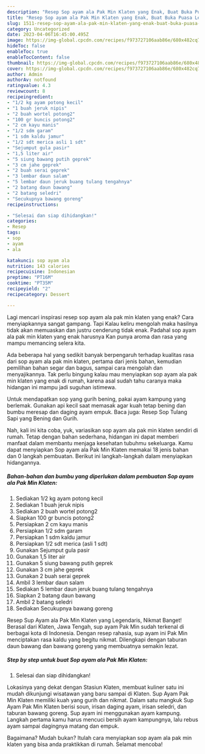 ```yaml
---
description: "Resep Sop ayam ala Pak Min Klaten yang Enak, Buat Buka Puasa Lezat"
title: "Resep Sop ayam ala Pak Min Klaten yang Enak, Buat Buka Puasa Lezat"
slug: 1511-resep-sop-ayam-ala-pak-min-klaten-yang-enak-buat-buka-puasa-lezat
category: Uncategorized
date: 2023-04-06T16:45:00.495Z
image: https://img-global.cpcdn.com/recipes/f973727106aab86e/680x482cq70/sop-ayam-ala-pak-min-klaten-foto-resep-utama.jpg
hideToc: false
enableToc: true
enableTocContent: false
thumbnail: https://img-global.cpcdn.com/recipes/f973727106aab86e/680x482cq70/sop-ayam-ala-pak-min-klaten-foto-resep-utama.jpg
cover: https://img-global.cpcdn.com/recipes/f973727106aab86e/680x482cq70/sop-ayam-ala-pak-min-klaten-foto-resep-utama.jpg
author: Admin
authorAv: notfound
ratingvalue: 4.3
reviewcount: 8
recipeingredient:
- "1/2 kg ayam potong kecil"
- "1 buah jeruk nipis"
- "2 buah wortel potong2"
- "100 gr buncis potong2"
- "2 cm kayu manis"
- "1/2 sdm garam"
- "1 sdm kaldu jamur"
- "1/2 sdt merica asli 1 sdt"
- "Sejumput gula pasir"
- "1,5 liter air"
- "5 siung bawang putih geprek"
- "3 cm jahe geprek"
- "2 buah serai geprek"
- "3 lembar daun salam"
- "5 lembar daun jeruk buang tulang tengahnya"
- "2 batang daun bawang"
- "2 batang seledri"
- "Secukupnya bawang goreng"
recipeinstructions:

- "Selesai dan siap dihidangkan!"
categories:
- Resep
tags:
- sop
- ayam
- ala

katakunci: sop ayam ala 
nutrition: 143 calories
recipecuisine: Indonesian
preptime: "PT16M"
cooktime: "PT35M"
recipeyield: "2"
recipecategory: Dessert

---
```



Lagi mencari inspirasi resep sop ayam ala pak min klaten yang enak? Cara menyiapkannya sangat gampang. Tapi Kalau keliru mengolah maka hasilnya tidak akan memuaskan dan justru cenderung tidak enak. Padahal sop ayam ala pak min klaten yang enak harusnya Kan punya aroma dan rasa yang mampu memancing selera kita.


Ada beberapa hal yang sedikit banyak berpengaruh terhadap kualitas rasa dari sop ayam ala pak min klaten, pertama dari jenis bahan, kemudian pemilihan bahan segar dan bagus, sampai cara mengolah dan menyajikannya. Tak perlu bingung kalau mau menyiapkan sop ayam ala pak min klaten yang enak di rumah, karena asal sudah tahu caranya maka hidangan ini mampu jadi suguhan istimewa.

Untuk mendapatkan sop yang gurih bening, pakai ayam kampung yang berlemak. Gunakan api kecil saat memasak agar kuah tetap bening dan bumbu meresap dan daging ayam empuk. Baca juga: Resep Sop Tulang Sapi yang Bening dan Gurih.


Nah, kali ini kita coba, yuk, variasikan sop ayam ala pak min klaten sendiri di rumah. Tetap dengan bahan sederhana, hidangan ini dapat memberi manfaat dalam membantu menjaga kesehatan tubuhmu sekeluarga. Kamu dapat menyiapkan Sop ayam ala Pak Min Klaten memakai 18 jenis bahan dan 0 langkah pembuatan. Berikut ini langkah-langkah dalam menyiapkan hidangannya.

<!--inarticleads1-->

##### Bahan-bahan dan bumbu yang diperlukan dalam pembuatan Sop ayam ala Pak Min Klaten:

1. Sediakan 1/2 kg ayam potong kecil
1. Sediakan 1 buah jeruk nipis
1. Sediakan 2 buah wortel potong2
1. Siapkan 100 gr buncis potong2
1. Persiapkan 2 cm kayu manis
1. Persiapkan 1/2 sdm garam
1. Persiapkan 1 sdm kaldu jamur
1. Persiapkan 1/2 sdt merica (asli 1 sdt)
1. Gunakan Sejumput gula pasir
1. Gunakan 1,5 liter air
1. Gunakan 5 siung bawang putih geprek
1. Gunakan 3 cm jahe geprek
1. Gunakan 2 buah serai geprek
1. Ambil 3 lembar daun salam
1. Sediakan 5 lembar daun jeruk buang tulang tengahnya
1. Siapkan 2 batang daun bawang
1. Ambil 2 batang seledri
1. Sediakan Secukupnya bawang goreng


Resep Sup Ayam ala Pak Min Klaten yang Legendaris, Nikmat Banget! Berasal dari Klaten, Jawa Tengah, sup ayam Pak Min sudah terkenal di berbagai kota di Indonesia. Dengan resep rahasia, sup ayam ini Pak Min menciptakan rasa kaldu yang begitu nikmat. Dilengkapi dengan taburan daun bawang dan bawang goreng yang membuatnya semakin lezat. 

<!--inarticleads2-->

##### Step by step untuk buat Sop ayam ala Pak Min Klaten:


1. Selesai dan siap dihidangkan!

Lokasinya yang dekat dengan Stasiun Klaten, membuat kuliner satu ini mudah dikunjungi wisatawan yang baru sampai di Klaten. Sup Ayam Pak Min Klaten memiliki kuah yang gurih dan nikmat. Dalam satu mangkuk Sup Ayam Pak Min Klaten berisi soun, irisan daging ayam, irisan seledri, dan taburan bawang goreng. Sup ayam ini menggunakan ayam kampung. Langkah pertama kamu harus mencuci bersih ayam kampungnya, lalu rebus ayam sampai dagingnya matang dan empuk. 

Bagaimana? Mudah bukan? Itulah cara menyiapkan sop ayam ala pak min klaten yang bisa anda praktikkan di rumah. Selamat mencoba!
